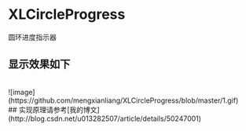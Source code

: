 # XLCircleProgress
圆环进度指示器
 <br>
## 显示效果如下
 <br>
 ![image](https://github.com/mengxianliang/XLCircleProgress/blob/master/1.gif)
<br>
## 实现原理请参考[我的博文](http://blog.csdn.net/u013282507/article/details/50247001)
